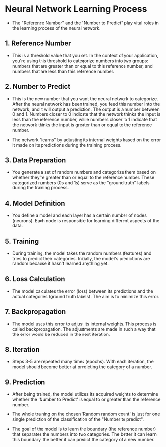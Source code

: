 # Neural Network Learning Process
- The "Reference Number" and the "Number to Predict" play vital roles in the learning process of the neural network. 

## 1. Reference Number
- This is a threshold value that you set. In the context of your application, you're using this threshold to categorize numbers into two groups: numbers that are greater than or equal to this reference number, and numbers that are less than this reference number.

## 2. Number to Predict
- This is the new number that you want the neural network to categorize. After the neural network has been trained, you feed this number into the network, and it will output a prediction. The output is a number between 0 and 1. Numbers closer to 0 indicate that the network thinks the input is less than the reference number, while numbers closer to 1 indicate that the network thinks the input is greater than or equal to the reference number.

- The network "learns" by adjusting its internal weights based on the error it made on its predictions during the training process.

## 3. Data Preparation
- You generate a set of random numbers and categorize them based on whether they're greater than or equal to the reference number. These categorized numbers (0s and 1s) serve as the "ground truth" labels during the training process.

## 4. Model Definition
- You define a model and each layer has a certain number of nodes (neurons). Each node is responsible for learning different aspects of the data.

## 5. Training
- During training, the model takes the random numbers (features) and tries to predict their categories. Initially, the model's predictions are random because it hasn't learned anything yet.

## 6. Loss Calculation
- The model calculates the error (loss) between its predictions and the actual categories (ground truth labels). The aim is to minimize this error.

## 7. Backpropagation
- The model uses this error to adjust its internal weights. This process is called backpropagation. The adjustments are made in such a way that the error would be reduced in the next iteration.

## 8. Iteration
- Steps 3-5 are repeated many times (epochs). With each iteration, the model should become better at predicting the category of a number.

## 9. Prediction
- After being trained, the model utilizes its acquired weights to determine whether the 'Number to Predict' is equal to or greater than the reference number.

- The whole training on the chosen 'Random random count' is just for one single prediction of the classification of the "Number to predict".

- The goal of the model is to learn the boundary (the reference number) that separates the numbers into two categories. The better it can learn this boundary, the better it can predict the category of a new number.
